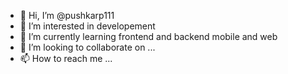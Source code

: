 - 👋 Hi, I’m @pushkarp111
- 👀 I’m interested in developement
- 🌱 I’m currently learning frontend and backend mobile and web
- 💞️ I’m looking to collaborate on ...
- 📫 How to reach me ...

<!---
pushkarp111/pushkarp111 is a ✨ special ✨ repository because its `README.md` (this file) appears on your GitHub profile.
You can click the Preview link to take a look at your changes.
--->
